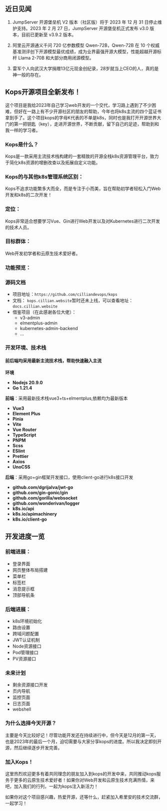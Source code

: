 ## 近日见闻

1. JumpServer 开源堡垒机 V2 版本（社区版）将于 2023 年 12 月 31 日停止维护支持。2023 年 2 月 27 日，JumpServer 开源堡垒机正式发布 v3.0 版本，目前已更新至 v3.9.2 版本。

2. 阿里云开源通义千问 720 亿参数模型 Qwen-72B，Qwen-72B 在 10 个权威基准测评创下开源模型最优成绩，成为业界最强开源大模型，性能超越开源标杆 Llama 2-70B 和大部分商用闭源模型。

3. 雷军个人向武汉大学捐赠13亿元现金创纪录，28岁就当上CEO的人，真的是神一般的存在。

## Kops开源项目全新发布！

这个项目是我给2023年自己学习web开发的一个交代，学习路上遇到了不少困难，但好在一路上有不少开源社区的朋友的帮助，今年也将k8s主流的四个蓝证书拿到手了。这个项目kops的字母K代表的不单是k8s，同时也是我打开开源世界大门的第一把钥匙（key），走进开源世界，不断贡献，留下自己的足迹，帮助到和我一样的学习者。

### Kops是什么？

Kops是一款采用主流技术栈构建的一套精致的开源全栈k8s资源管理平台，致力于简化k8s资源的增删改查以及拓展自定义功能。

### Kops的与其他k8s管理系统区别：

Kops不追求功能繁多大而全，而是专注于小而美，旨在帮助初学者轻松入门Web开发和k8s的二次开发！

### 定位：

Kops非常适合想要学习Vue、Gin进行Web开发以及对Kubernetes进行二次开发的技术人员。

### 目标群体：

Web开发初学者和云原生技术爱好者。

### 功能预览：

### 源码文档

- 项目地址：```https://github.com/cilliandevops/kops```
- 文档：
```kops.cillian.website```暂时还未上线，可以查看地址： ```docs.cillian.website```
- 借鉴项目（在此感谢各位大佬）：
  - v3-admin
  - elmentplus-admin
  - kubernetes-admin-backend
  - ...

### 开发环境、技术栈

#### 前后端均采用最新主流技术栈，帮助快速融入主流

**环境**

- **Nodejs 20.9.0**
- **Go 1.21.4**

**前端**：采用最新技术栈vue3+ts+elmentplus,依赖均为最新版本

- **Vue3**
- **Element Plus**
- **Pinia**
- **Vite**
- **Vue Router**
- **TypeScript**
- **PNPM**
- **Scss**
- **ESlint**
- **Prettier**
- **Axios**
- **UnoCSS**

**后端**：采用go+gin框架开发接口，使用client-go进行k8s接口开发

- **github.com/dgrijalva/jwt-go**
- **github.com/gin-gonic/gin**
- **github.com/gorilla/websocket**
- **github.com/wonderivan/logger**
- **k8s.io/api**
- **k8s.io/apimachinery**
- **k8s.io/client-go**


## 开发进度一览

### 前端进展：

- 登录界面
- 网页整体布局搭建
- 菜单栏
- 标签栏
- 消息提示框
- 顶部导航条
  
### 后端进展：

- k8s环境初始化
- 路由设置
- 跨域问题配置
- JWT认证机制
- Node资源接口
- Pod管理接口
- PV资源接口

### 未来计划

- 剩余资源接口开发
- 页内导航
- 监控页面
- 日志页面
- webshell

### 为什么选择今天开源？

主要是今天比较好记！尽管功能开发还在持续进行中，但今天是12月的第一天，也是2023年的最后一个月，迫切需要与大家分享kops的进度。所以我决定即刻开源，然后继续逐步开发完善。



### 加入Kops！

这里热烈欢迎更多有着共同理念的朋友加入到kops的开发中来，共同推动kops服务于更多的云原生技术爱好者！如果你对Web开发和云原生技术充满热情，来吧，加入我们的行列，一起为kops注入新活力！

如果你对这个项目感兴趣，热爱开源，还等什么，赶紧加入希里安的技术交流群，一起学习！



